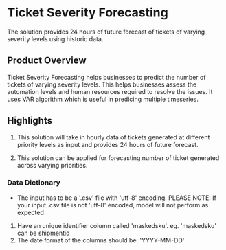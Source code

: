 # Ticket Severity Forecasting
The solution provides 24 hours of future forecast of tickets of varying severity levels using historic data.

## Product Overview
Ticket Severity Forecasting helps businesses to predict the number of tickets of varying severity levels. This helps businesses assess the automation levels and human resources required to resolve the issues. It uses VAR algorithm which is useful in predicing multiple timeseries.

## Highlights
1. This solution will take in hourly data of tickets generated at different priority levels as input and provides 24 hours of future forecast.

2. This solution can be applied for forecasting number of ticket generated across varying priorities.

### Data Dictionary

- The input has to be a '.csv' file with 'utf-8' encoding. PLEASE NOTE: If your input .csv file is not 'utf-8' encoded, model   will not perform as expected
1. Have an unique identifier column called 'maskedsku'. eg. 'maskedsku' can be shipmentid
2. The date format of the columns should be: 'YYYY-MM-DD'